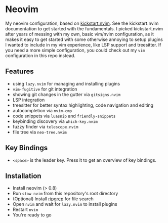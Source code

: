 # Neovim

My neovim configuration, based on [kickstart.nvim](https://github.com/nvim-lua/kickstart.nvim). See the kickstart.nvim documentation to get started with the fundamentals. I picked kickstart.nvim after years of messing with my own, basic vim/nvim configuration, as it makes it easy to get started with some otherwise annoying to setup plugins I wanted to include in my vim experience, like LSP support and treesitter. If you need a more simple configuration, you could check out my `vim` configuration in this repo instead.

## Features
* using `lazy.nvim` for managing and installing plugins
* `vim-fugitive` for git integration
* showing git changes in the gutter via `gitsigns.nvim`
* LSP integration
* treesitter for better syntax highlighting, code navigation and editing
* autocompletion via `nvim-cmp`
* code snippets via `luasnip` and `friendly-snippets`
* keybinding discovery via `which-key.nvim`
* fuzzy finder via `telescope.nvim`
* file tree via `neo-tree.nvim`

## Key Bindings
* `<space>` is the leader key. Press it to get an overview of key bindings.

## Installation

* Install neovim (> 0.8)
* Run `stow nvim` from this repository's root directory
* (Optional) Install [ripgrep](https://github.com/BurntSushi/ripgrep) for file search
* Open `nvim` and wait for `lazy.nvim` to install plugins
* Restart `nvim`
* You're ready to go

